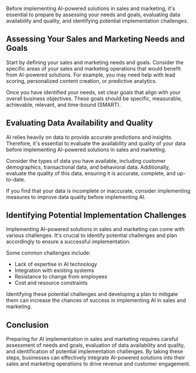 
Before implementing AI-powered solutions in sales and marketing, it's essential to prepare by assessing your needs and goals, evaluating data availability and quality, and identifying potential implementation challenges.

Assessing Your Sales and Marketing Needs and Goals
--------------------------------------------------

Start by defining your sales and marketing needs and goals. Consider the specific areas of your sales and marketing operations that would benefit from AI-powered solutions. For example, you may need help with lead scoring, personalized content creation, or predictive analytics.

Once you have identified your needs, set clear goals that align with your overall business objectives. These goals should be specific, measurable, achievable, relevant, and time-bound (SMART).

Evaluating Data Availability and Quality
----------------------------------------

AI relies heavily on data to provide accurate predictions and insights. Therefore, it's essential to evaluate the availability and quality of your data before implementing AI-powered solutions in sales and marketing.

Consider the types of data you have available, including customer demographics, transactional data, and behavioral data. Additionally, evaluate the quality of this data, ensuring it is accurate, complete, and up-to-date.

If you find that your data is incomplete or inaccurate, consider implementing measures to improve data quality before implementing AI.

Identifying Potential Implementation Challenges
-----------------------------------------------

Implementing AI-powered solutions in sales and marketing can come with various challenges. It's crucial to identify potential challenges and plan accordingly to ensure a successful implementation.

Some common challenges include:

* Lack of expertise in AI technology
* Integration with existing systems
* Resistance to change from employees
* Cost and resource constraints

Identifying these potential challenges and developing a plan to mitigate them can increase the chances of success in implementing AI in sales and marketing.

Conclusion
----------

Preparing for AI implementation in sales and marketing requires careful assessment of needs and goals, evaluation of data availability and quality, and identification of potential implementation challenges. By taking these steps, businesses can effectively integrate AI-powered solutions into their sales and marketing operations to drive revenue and customer engagement.
